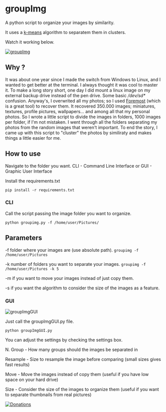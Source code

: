 # groupImg

A python script to organize your images by similarity.

It uses a [k-means](https://en.wikipedia.org/wiki/K-means_clustering) algorithm to separatem them in clusters.

Watch it working below.

[![groupImg](http://img.youtube.com/vi/M6ntIaynKCg/0.jpg)](http://www.youtube.com/watch?v=M6ntIaynKCg)

## Why ?

It was about one year since I made the switch from Windows to Linux, and I wanted to get better at the terminal. I always thought it was cool to master it. To make a long story short, one day I did mount a linux image on my external backup drive instead of the pen drive. Some basic */dev/sd\** confusion. Anyway's, I overwrited all my photos; so I used [Foremost](https://en.wikipedia.org/wiki/Foremost_(software)) (which is a great tool) to recover them. It recovered 350.000 images; miniatures, textures, profile pictures, wallpapers... and among all that my personal photos. So I wrote a little script to divide the images in folders, 1000 images per folder, if I'm not mistaken. I went through all the folders separating my photos from the random images that weren't important. To end the story, I came up with this script to "cluster" the photos by similiraty and makes things a little easier for me.

## How to use

Navigate to the folder you want. CLI - Command Line Interface or GUI - Graphic User Interface

Install the requirements.txt

```
pip install -r requirements.txt
```

### CLI

Call the script passing the image folder you want to organize.

```
python groupimg.py -f /home/user/Pictures/
```

## Parameters

\-f folder where your images are (use absolute path).
```groupimg -f /home/user/Pictures```

\-k number of folders you want to separate your images. 
```groupimg -f /home/user/Pictures -k 5```

\-m if you want to move your images instead of just copy them.

\-s if you want the algorithm to consider the size of the images as a feature.

### GUI

![groupImgGUI](screenshot-GUI.png)

Just call the groupImgGUI.py file.

```
python groupImgGUI.py
```
You can adjust the settings by checking the settings box.

N. Group - How many groups should the images be separated in

Resample - Size to resample the image before comparing (small sizes gives fast results)

Move - Move the images instead of copy them (useful if you have low space on your hard drive)

Size - Consider the size of the images to organize them (useful if you want to separate thumbnails from real pictures)

[![Donations](https://www.paypalobjects.com/en_US/i/btn/btn_donateCC_LG.gif)](https://www.paypal.com/cgi-bin/webscr?cmd=_donations&business=victorqribeiro%40gmail%2ecom&lc=BR&item_name=Victor%20Ribeiro&item_number=donation&currency_code=USD&bn=PP%2dDonationsBF%3abtn_donateCC_LG%2egif%3aNonHosted)
